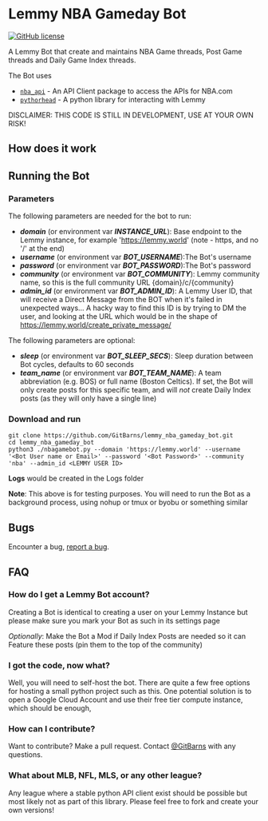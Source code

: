# Lemmy NBA Gameday Bot

[![GitHub license](https://img.shields.io/badge/license-Apache-blue.svg)](https://raw.githubusercontent.com/tjkessler/plemmy/master/LICENSE.txt)

A Lemmy Bot that create and maintains NBA Game threads, Post Game threads and Daily Game Index threads.

The Bot uses 
* [`nba_api`](https://github.com/swar/nba_api) - An API Client package to access the APIs for NBA.com
* [`pythorhead`](https://github.com/db0/pythorhead) - A python library for interacting with Lemmy


DISCLAIMER: THIS CODE IS STILL IN DEVELOPMENT, USE AT YOUR OWN RISK!

## How does it work


## Running the Bot
### Parameters
The following parameters are needed for the bot to run:
* **_domain_** (or environment var **_INSTANCE_URL_**): Base endpoint to the Lemmy instance, for example 'https://lemmy.world' (note - https, and no '/' at the end)
* **_username_** (or environment var **_BOT_USERNAME_**):The Bot's username
* **_password_** (or environment var **_BOT_PASSWORD_**):The Bot's password
* **_community_** (or environment var **_BOT_COMMUNITY_**): Lemmy community name, so this is the full community URL {domain}/c/{community}
* **_admin_id_** (or environment var **_BOT_ADMIN_ID_**): A Lemmy User ID, that will receive a Direct Message from the BOT when it's failed in unexpected ways... A hacky way to find this ID is by trying to DM the user, and looking at the URL which would be in the shape of https://lemmy.world/create_private_message/<USER ID>


The following parameters are optional:
* **_sleep_** (or environment var **_BOT_SLEEP_SECS_**): Sleep duration between Bot cycles, defaults to 60 seconds
* **_team_name_** (or environment var **_BOT_TEAM_NAME_**): A team abbreviation (e.g. BOS) or full name (Boston Celtics). If set, the Bot will only create posts for this specific team, and will *not* create Daily Index posts (as they will only have a single line)

### Download and run

``` 
git clone https://github.com/GitBarns/lemmy_nba_gameday_bot.git
cd lemmy_nba_gameday_bot
python3 ./nbagamebot.py --domain 'https://lemmy.world' --username '<Bot User name or Email>' --password '<Bot Password>' --community 'nba' --admin_id <LEMMY USER ID>
```

**Logs**  would be created in the Logs folder 

**Note**: This above is for testing purposes. You will need to run the Bot as a background process, using nohup or tmux or byobu or something similar 

## Bugs

Encounter a bug, [report a bug](https://github.com/GitBarns/lemmy_nba_gameday_bot/issues).

## FAQ
### How do I get a Lemmy Bot account?
Creating a Bot is identical to creating a user on your Lemmy Instance but please make sure you mark your Bot as such in its settings page

 _Optionally_: Make the Bot a Mod if Daily Index Posts are needed so it can Feature these posts (pin them to the top of the community)
 
### I got the code, now what?
Well, you will need to self-host the bot. There are quite a few free options for hosting a small python project such as this.
One potential solution is to open a Google Cloud Account and use their free tier compute instance, which should be enough,

### How can I contribute?
Want to contribute? Make a pull request. Contact [@GitBarns](https://github.com/GitBarns) with any questions.  

### What about MLB, NFL, MLS, or any other league?
Any league where a stable python API client exist should be possible but most likely not as part of this library. Please feel free to fork and create your own versions!